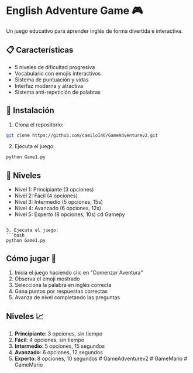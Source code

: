 # English Adventure Game 🎮

Un juego educativo para aprender inglés de forma divertida e interactiva.

## 📋 Características
- 5 niveles de dificultad progresiva
- Vocabulario con emojis interactivos
- Sistema de puntuación y vidas
- Interfaz moderna y atractiva
- Sistema anti-repetición de palabras

## 🚀 Instalación
1. Clona el repositorio:
```bash
git clone https://github.com/camilo146/GameAdventurev2.git
```
2. Ejecuta el juego:
```bash
python Game1.py
```

## 🎯 Niveles
- Nivel 1: Principiante (3 opciones)
- Nivel 2: Fácil (4 opciones)
- Nivel 3: Intermedio (5 opciones, 15s)
- Nivel 4: Avanzado (6 opciones, 12s)
- Nivel 5: Experto (8 opciones, 10s)
cd Gamepy
```

3. Ejecuta el juego:
```bash
python Game1.py
```

## Cómo jugar 🎯

1. Inicia el juego haciendo clic en "Comenzar Aventura"
2. Observa el emoji mostrado
3. Selecciona la palabra en inglés correcta
4. Gana puntos por respuestas correctas
5. Avanza de nivel completando las preguntas

## Niveles 📈

1. **Principiante**: 3 opciones, sin tiempo
2. **Fácil**: 4 opciones, sin tiempo
3. **Intermedio**: 5 opciones, 15 segundos
4. **Avanzado**: 6 opciones, 12 segundos
5. **Experto**: 8 opciones, 10 segundos
#   G a m e A d v e n t u r e v 2 
 
 
#   G a m e M a r i o  
 #   G a m e M a r i o  
 